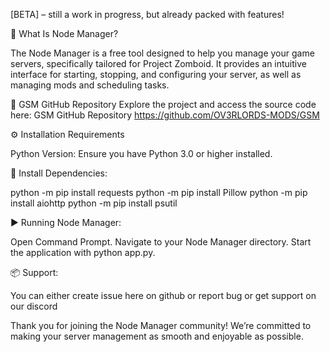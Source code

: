 [BETA] – still a work in progress, but already packed with features!

📂 What Is Node Manager? 

The Node Manager is a free tool designed to help you manage your game servers, specifically tailored for Project Zomboid. It provides an intuitive interface for starting, stopping, and configuring your server, as well as managing mods and scheduling tasks.


📂 GSM GitHub Repository
Explore the project and access the source code here: GSM GitHub Repository
https://github.com/OV3RLORDS-MODS/GSM

⚙️ Installation Requirements

Python Version: Ensure you have Python 3.0 or higher installed.

📢 Install Dependencies: 

python -m pip install requests
python -m pip install Pillow
python -m pip install aiohttp
python -m pip install psutil

▶️ Running Node Manager: 

Open Command Prompt.
Navigate to your Node Manager directory.
Start the application with python app.py.

📦 Support:

You can either create issue here on github or report bug or get support on our discord

Thank you for joining the Node Manager community! We’re committed to making your server management as smooth and enjoyable as possible. 
